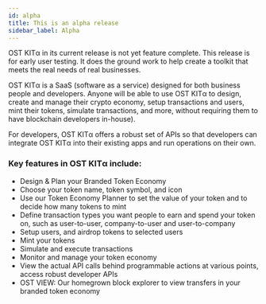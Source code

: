 ```yaml
---
id: alpha
title: This is an alpha release
sidebar_label: Alpha
---
```


OST KITα in its current release is not yet feature complete. This release is for early user testing. It does the ground work to help create a toolkit that meets the real needs of real businesses.

OST KITα is a SaaS (software as a service) designed for both business people and developers. Anyone will be able to use OST KITα to design, create and manage their crypto economy, setup transactions and users, mint their tokens, simulate transactions, and more, without requiring them to have blockchain developers in-house).

For developers, OST KITα offers a robust set of APIs so that developers can integrate OST KITα into their existing apps and run operations on their own.

### Key features in OST KITα include:
* Design & Plan your Branded Token Economy 
* Choose your token name, token symbol, and icon
* Use our Token Economy Planner to set the value of your token and to decide how many tokens to mint
* Define transaction types you want people to earn and spend your token on, such as user-to-user, company-to-user and user-to-company
* Setup users, and airdrop tokens to selected users
* Mint your tokens
* Simulate and execute transactions 
* Monitor and manage your token economy
* View the actual API calls behind programmable actions at various points, access robust developer APIs
* OST VIEW: Our homegrown block explorer to view transfers in your branded token economy



